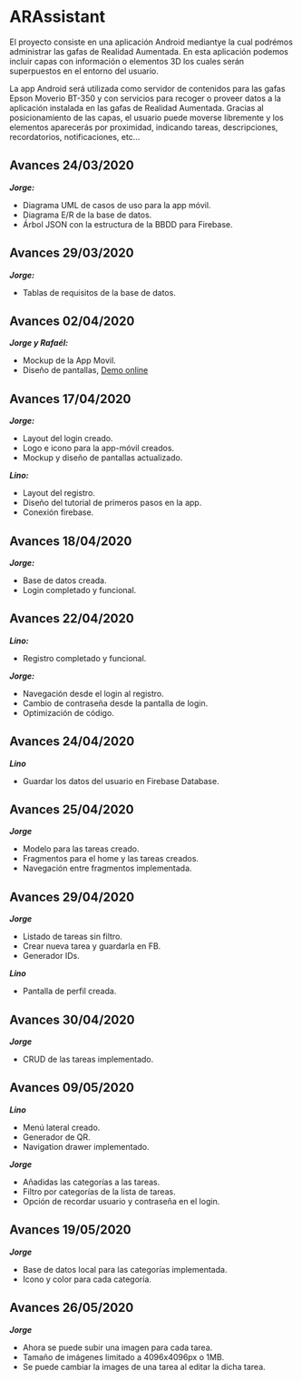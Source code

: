 # ARAssistant

El proyecto consiste en una aplicación Android mediantye la cual podrémos administrar las gafas de Realidad Aumentada.
En esta aplicación podemos incluir capas con información o elementos 3D los cuales serán superpuestos en el entorno del usuario.

La app Android será utilizada como servidor de contenidos para las gafas Epson Moverio BT-350 y con servicios para recoger o proveer datos a la aplicación instalada en las gafas de Realidad Aumentada. Gracias al posicionamiento de las capas, el usuario puede moverse libremente y los elementos aparecerás por proximidad, indicando tareas, descripciones, recordatorios, notificaciones, etc...

## Avances 24/03/2020

***Jorge:***
* Diagrama UML de casos de uso para la app móvil.
* Diagrama E/R de la base de datos.
* Árbol JSON con la estructura de la BBDD para Firebase.

## Avances 29/03/2020

***Jorge:***
* Tablas de requisitos de la base de datos.

## Avances 02/04/2020

***Jorge y Rafaél:***
* Mockup de la App Movil.
* Diseño de pantallas, [Demo online](https://www.figma.com/proto/pXeGToLrAQjJCZh8pPeCtl/Arassistant_Pantallas?node-id=1%3A5&scaling=min-zoom)

## Avances 17/04/2020

***Jorge:***
* Layout del login creado.
* Logo e icono para la app-móvil creados.
* Mockup y diseño de pantallas actualizado.

***Lino:***
* Layout del registro.
* Diseño del tutorial de primeros pasos en la app.
* Conexión firebase.

## Avances 18/04/2020

***Jorge:***
* Base de datos creada.
* Login completado y funcional.

## Avances 22/04/2020

***Lino:***
* Registro completado y funcional.

***Jorge:***
* Navegación desde el login al registro.
* Cambio de contraseña desde la pantalla de login.
* Optimización de código.

## Avances 24/04/2020

***Lino***
* Guardar los datos del usuario en Firebase Database.

## Avances 25/04/2020

***Jorge***
* Modelo para las tareas creado.
* Fragmentos para el home y las tareas creados.
* Navegación entre fragmentos implementada.

## Avances 29/04/2020

***Jorge***
* Listado de tareas sin filtro.
* Crear nueva tarea y guardarla en FB.
* Generador IDs.

***Lino***
* Pantalla de perfil creada.

## Avances 30/04/2020

***Jorge***
* CRUD de las tareas implementado.

## Avances 09/05/2020

***Lino***
* Menú lateral creado.
* Generador de QR.
* Navigation drawer implementado.

***Jorge***
* Añadidas las categorías a las tareas.
* Filtro por categorías de la lista de tareas.
* Opción de recordar usuario y contraseña en el login.

## Avances 19/05/2020

***Jorge***
* Base de datos local para las categorías implementada.
* Icono y color para cada categoría.

## Avances 26/05/2020

***Jorge***
* Ahora se puede subir una imagen para cada tarea.
* Tamaño de imágenes limitado a 4096x4096px o 1MB.
* Se puede cambiar la images de una tarea al editar la dicha tarea.
